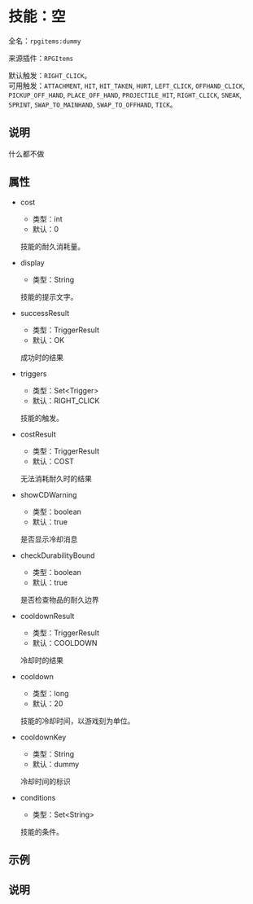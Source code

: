# 技能：空

<!-- 本文件是通过游戏内 `/rpgitem gen-wiki` 命令生成的。 -->
<!-- 请只在对应的 "beginCustomXXXX" 与 "endCustomXXXX" 间编辑。  -->
<!-- 如果您想修改技能或其属性的描述， -->
<!-- 请修改 "resources/lang/zh_CN.yml" 中对应的项。 -->

全名：`rpgitems:dummy`

来源插件：`RPGItems`

默认触发：`RIGHT_CLICK`。  
可用触发：`ATTACHMENT`, `HIT`, `HIT_TAKEN`, `HURT`, `LEFT_CLICK`, `OFFHAND_CLICK`, `PICKUP_OFF_HAND`, `PLACE_OFF_HAND`, `PROJECTILE_HIT`, `RIGHT_CLICK`, `SNEAK`, `SPRINT`, `SWAP_TO_MAINHAND`, `SWAP_TO_OFFHAND`, `TICK`。

<!-- beginCustomHeader -->
<!-- endCustomHeader -->

## 说明

什么都不做
<!-- beginCustomDescription -->
<!-- endCustomDescription -->

## 属性

* cost

  * 类型：int
  * 默认：0

  技能的耐久消耗量。

* display

  * 类型：String

  技能的提示文字。

* successResult

  * 类型：TriggerResult
  * 默认：OK

  成功时的结果

* triggers

  * 类型：Set&lt;Trigger&gt;
  * 默认：RIGHT_CLICK

  技能的触发。

* costResult

  * 类型：TriggerResult
  * 默认：COST

  无法消耗耐久时的结果

* showCDWarning

  * 类型：boolean
  * 默认：true

  是否显示冷却消息

* checkDurabilityBound

  * 类型：boolean
  * 默认：true

  是否检查物品的耐久边界

* cooldownResult

  * 类型：TriggerResult
  * 默认：COOLDOWN

  冷却时的结果

* cooldown

  * 类型：long
  * 默认：20

  技能的冷却时间，以游戏刻为单位。

* cooldownKey

  * 类型：String
  * 默认：dummy

  冷却时间的标识

* conditions

  * 类型：Set&lt;String&gt;

  技能的条件。

<!-- beginCustomProperties -->
<!-- endCustomProperties -->

## 示例

<!-- beginCustomExample -->
<!-- endCustomExample -->

## 说明

<!-- beginCustomNote -->
<!-- endCustomNote -->